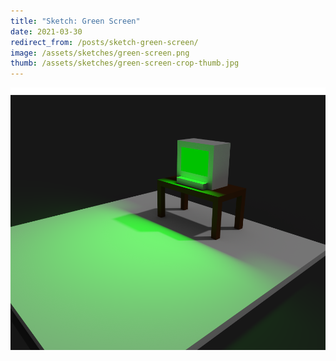```yaml
---
title: "Sketch: Green Screen"
date: 2021-03-30
redirect_from: /posts/sketch-green-screen/
image: /assets/sketches/green-screen.png
thumb: /assets/sketches/green-screen-crop-thumb.jpg
---
```


![](/assets/sketches/green-screen.png)
